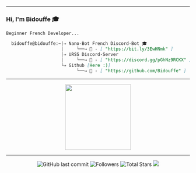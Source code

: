 -----
### Hi, I'm Bidouffe 🎓


```
Beginner French Developer...
```



```md
  bidouffe@bidouffe:~|⇒ Nano-Bot French Discord-Bot 🎓           
                     │     └──⇒ 🌹 - [ "https://bit.ly/3EwHNmk" ]
                     │⇒ URSS Discord-Server
                     │     └──⇒ 🌹 - [ "https://discord.gg/pGhNz9RCKX" ]
                     └⇒ Github [Here :)]
                           └──⇒ 🌹 - [ "https://github.com/Bidouffe" ]
```
-----
<p align="center">
<a href="https://github.com/Bidouffe">
  <img height="180em" src="https://github-readme-stats-eight-theta.vercel.app/api?username=Bidouffe&show_icons=true&theme=react&include_all_commits=true&locale=fr"/>
</a>
</p>

-----

<p align="center">
  <img alt="GitHub last commit" src="https://img.shields.io/github/last-commit/Bidouffe/Bidouffe">
  <img alt="Followers" src="https://img.shields.io/github/followers/Bidouffe?style=social">
  <img alt="Total Stars" src="https://img.shields.io/github/stars/Bidouffe?style=social">
  <img src="https://komarev.com/ghpvc/?username=Bidouffe&color=blue">
</p>
